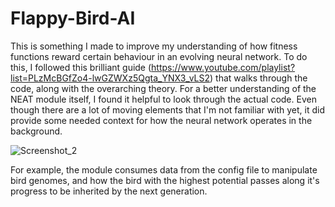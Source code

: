 # Flappy-Bird-AI
This is something I made to improve my understanding of how fitness functions reward certain behaviour in an evolving neural network. 
To do this, I followed this brilliant guide (https://www.youtube.com/playlist?list=PLzMcBGfZo4-lwGZWXz5Qgta_YNX3_vLS2) that walks through
the code, along with the overarching theory. For a better understanding of the NEAT module itself, I found it helpful to look through the 
actual code. Even though there are a lot of moving elements that I'm not familiar with yet, it did provide some needed context for how the 
neural network operates in the background.

![Screenshot_2](https://user-images.githubusercontent.com/93890310/211852462-bc77de12-7b8c-4cd0-b147-a2ec66231e8a.png)

For example, the module consumes data from the config file to manipulate bird genomes, and how the bird with the highest potential passes
along it's progress to be inherited by the next generation.
